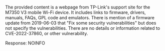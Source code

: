 The provided content is a webpage from TP-Link's support site for the M7350 V3 mobile Wi-Fi device. It includes links to firmware, drivers, manuals, FAQs, GPL code and emulators. There is mention of a firmware update from 2019-06-03 that "Fix some security vulnerabilities" but does not specify the vulnerabilities. There are no details or information related to CVE-2022-37860, or other vulnerability.

Response: NOINFO